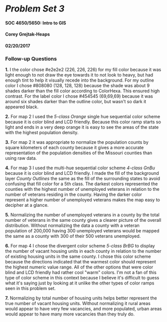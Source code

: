 # *Problem Set 3*
#### SOC 4650/5650: Intro to GIS
#### Corey Grejtak-Heaps
#### 02/20/2017
### Follow-up Questions
**1.** I the color chose #e2e2e2 (226, 226, 226) for my fill color because it was light enough to not draw the eye towards it to not look to heavy, but had enough tint to help it visually recede into the background. For my outline color I chose #808080 (128, 128, 128) because the shade was about 9 shades darker than the fill color according to ColorHexa. This ensured high contrast. For the label color I chose #454545 (69,69,69) because it was around six shades darker than the outline color, but wasn't so dark it appeared black.

**2.** For map 2 I used the *5-class Orange* single hue sequential color scheme because it is color blind and LCD friendly. Because this color ramp starts so light and ends in a very deep orange it is easy to see the areas of the state with the highest population density.

**3.** For map 2 it was appropriate to normalize the population counts by square kilometers of each county because it gives a more accurate representation of the population densities of the Missouri counties than using raw data.

**4.** For map 3 I used the multi-hue sequential color scheme *4-class GnBu* because it is color blind and LCD friendly. I made the fill of the background layer *County Outlines* the same as the fill of the surrounding states to avoid confusing that fill color for a 5th class. The darkest colors represented the counties with the highest number of unemployed veterans in relation to the number of veterans residing in the county. Having the darker color represent a higher number of unemployed veterans makes the map easy to decipher at a glance.

**5.** Normalizing the number of unemployed veterans in a county by the total number of veterans in the same county gives a clearer picture of the overall distribution. Without normalizing the data a county with a veteran population of 200,000 having 300 unemployed veterans would be mapped the same as a county with 300 of their 500 veterans unemployed.

**6.** For map 4 I chose the divergent color scheme *5-class BrBG* to display the number of vacant housing units in each county in relation to the number of existing housing units in the same county. I chose this color scheme because the directions indicated that the warmest color should represent the highest numeric value range. All of the other options that were color blind and LCD friendly had rather cool "warm" colors. I'm not a fan of this type of color scheme in this context because I believe it's difficult to guess what it's saying just by looking at it unlike the other types of color ramps seen in this problem set.

**7.** Normalizing by total number of housing units helps better represent the true number of vacant housing units. Without normalizing it rural areas would appear to have very few vacancies, and more populated, urban areas would appear to have many more vacancies than they truly do.
